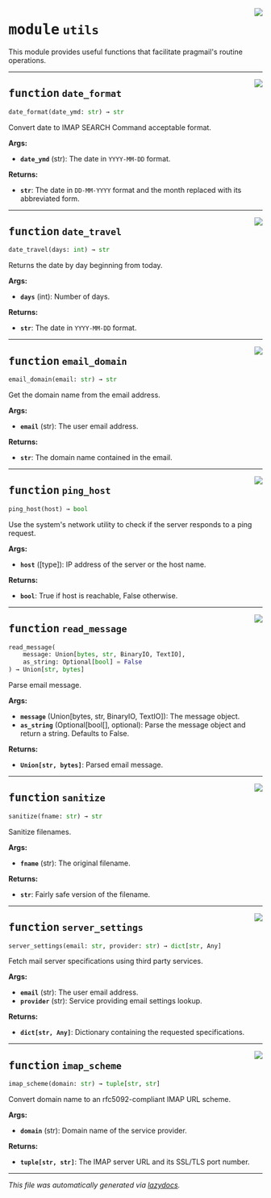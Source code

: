 <!-- markdownlint-disable -->

<a href="./pragmail/utils.py#L0"><img align="right" style="float:right;" src="https://img.shields.io/badge/-source-cccccc?style=flat-square"></a>

# <kbd>module</kbd> `utils`
This module provides useful functions that facilitate pragmail's routine operations. 


---

<a href="./pragmail/utils.py#L25"><img align="right" style="float:right;" src="https://img.shields.io/badge/-source-cccccc?style=flat-square"></a>

## <kbd>function</kbd> `date_format`

```python
date_format(date_ymd: str) → str
```

Convert date to IMAP SEARCH Command acceptable format. 



**Args:**
 
 - <b>`date_ymd`</b> (str):  The date in `YYYY-MM-DD` format. 



**Returns:**
 
 - <b>`str`</b>:  The date in `DD-MM-YYYY` format and the month replaced with its  abbreviated form. 


---

<a href="./pragmail/utils.py#L39"><img align="right" style="float:right;" src="https://img.shields.io/badge/-source-cccccc?style=flat-square"></a>

## <kbd>function</kbd> `date_travel`

```python
date_travel(days: int) → str
```

Returns the date by day beginning from today. 



**Args:**
 
 - <b>`days`</b> (int):  Number of days. 



**Returns:**
 
 - <b>`str`</b>:  The date in `YYYY-MM-DD` format. 


---

<a href="./pragmail/utils.py#L52"><img align="right" style="float:right;" src="https://img.shields.io/badge/-source-cccccc?style=flat-square"></a>

## <kbd>function</kbd> `email_domain`

```python
email_domain(email: str) → str
```

Get the domain name from the email address. 



**Args:**
 
 - <b>`email`</b> (str):  The user email address. 



**Returns:**
 
 - <b>`str`</b>:  The domain name contained in the email. 


---

<a href="./pragmail/utils.py#L64"><img align="right" style="float:right;" src="https://img.shields.io/badge/-source-cccccc?style=flat-square"></a>

## <kbd>function</kbd> `ping_host`

```python
ping_host(host) → bool
```

Use the system's network utility to check if the server responds to a ping request. 



**Args:**
 
 - <b>`host`</b> ([type]):  IP address of the server or the host name. 



**Returns:**
 
 - <b>`bool`</b>:  True if host is reachable, False otherwise. 


---

<a href="./pragmail/utils.py#L91"><img align="right" style="float:right;" src="https://img.shields.io/badge/-source-cccccc?style=flat-square"></a>

## <kbd>function</kbd> `read_message`

```python
read_message(
    message: Union[bytes, str, BinaryIO, TextIO],
    as_string: Optional[bool] = False
) → Union[str, bytes]
```

Parse email message. 



**Args:**
 
 - <b>`message`</b> (Union[bytes, str, BinaryIO, TextIO]):  The message object. 
 - <b>`as_string`</b> (Optional[bool[], optional):  Parse the message object and  return a string. Defaults to False. 



**Returns:**
 
 - <b>`Union[str, bytes]`</b>:  Parsed email message. 


---

<a href="./pragmail/utils.py#L121"><img align="right" style="float:right;" src="https://img.shields.io/badge/-source-cccccc?style=flat-square"></a>

## <kbd>function</kbd> `sanitize`

```python
sanitize(fname: str) → str
```

Sanitize filenames. 



**Args:**
 
 - <b>`fname`</b> (str):  The original filename. 



**Returns:**
 
 - <b>`str`</b>:  Fairly safe version of the filename. 


---

<a href="./pragmail/utils.py#L185"><img align="right" style="float:right;" src="https://img.shields.io/badge/-source-cccccc?style=flat-square"></a>

## <kbd>function</kbd> `server_settings`

```python
server_settings(email: str, provider: str) → dict[str, Any]
```

Fetch mail server specifications using third party services. 



**Args:**
 
 - <b>`email`</b> (str):  The user email address. 
 - <b>`provider`</b> (str):  Service providing email settings lookup. 



**Returns:**
 
 - <b>`dict[str, Any]`</b>:  Dictionary containing the requested specifications. 


---

<a href="./pragmail/utils.py#L203"><img align="right" style="float:right;" src="https://img.shields.io/badge/-source-cccccc?style=flat-square"></a>

## <kbd>function</kbd> `imap_scheme`

```python
imap_scheme(domain: str) → tuple[str, str]
```

Convert domain name to an rfc5092-compliant IMAP URL scheme. 



**Args:**
 
 - <b>`domain`</b> (str):  Domain name of the service provider. 



**Returns:**
 
 - <b>`tuple[str, str]`</b>:  The IMAP server URL and its SSL/TLS port number. 




---

_This file was automatically generated via [lazydocs](https://github.com/ml-tooling/lazydocs)._
